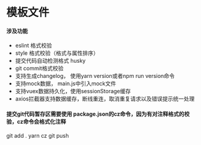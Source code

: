 # 模板文件

#### 涉及功能
 * eslint 格式校验
 * style 格式校验（格式与属性排序）
 * 提交代码自动检测格式 husky
 * git commit格式校验
 * 支持生成changelog， 使用yarn version或者npm run version命令
 * 支持mock数据， main.js中引入mock文件
 * 支持vuex数据持久化，使用sessionStorage缓存
 * axios拦截器支持数据缓存，断线重连，取消重复请求以及错误提示统一处理


#### 提交git代码暂存区需要使用 package.json的cz命令，因为有对注释格式的校验，cz命令会格式化注释
git add .
yarn cz
git push
